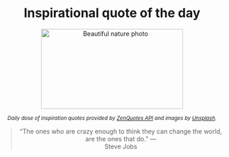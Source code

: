 
<div align="center">

# Inspirational quote of the day

<img src="./data/photo.jpeg" alt="Beautiful nature photo" width="320" height="180">

<sub><i>Daily dose of inspiration quotes provided by [ZenQuotes API](https://zenquotes.io/) and images by [Unsplash](https://unsplash.com/).</i></sub>


<blockquote>&ldquo;The ones who are crazy enough to think they can change the world, are the ones that do.&rdquo; &mdash; <footer>Steve Jobs</footer></blockquote>

</div>
